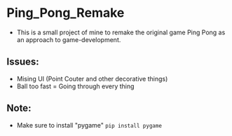 # Ping_Pong_Remake

- This is a small project of mine to remake the original game Ping Pong as an approach to game-development.

## Issues:
- Mising UI (Point Couter and other decorative things)
- Ball too fast = Going through every thing

## Note:
- Make sure to install "pygame"
``` pip install pygame ```

